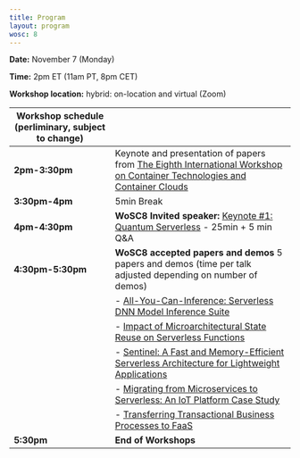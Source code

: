 ```yaml
---
title: Program
layout: program
wosc: 8
---
```


**Date:** November 7 (Monday)

**Time:** 2pm ET (11am PT, 8pm CET)

**Workshop location:** hybrid: on-location and virtual (Zoom)

| Workshop schedule (perliminary, subject to change) | |
| --- | --- |
| **2pm-3:30pm** | Keynote and presentation of papers from [The Eighth International Workshop on Container Technologies and Container Clouds](https://sites.google.com/view/woc22/home#h.mgfzyay4s17u) |
| **3:30pm-4pm** | 5min Break |
| **4pm-4:30pm** | **WoSC8 Invited speaker:** [Keynote #1: Quantum Serverless](./keynotes) - 25min + 5 min Q&A |
| **4:30pm-5:30pm** | **WoSC8 accepted papers and demos** 5 papers and demos (time per talk adjusted depending on number of demos) |
| | - [All-You-Can-Inference: Serverless DNN Model Inference Suite](./papers/p1) |
| | - [Impact of Microarchitectural State Reuse on Serverless Functions](./papers/p2) |
| | - [Sentinel: A Fast and Memory-Efficient Serverless Architecture for Lightweight Applications](./papers/p3) |
| | - [Migrating from Microservices to Serverless: An IoT Platform Case Study](./papers/p4) |
| | - [Transferring Transactional Business Processes to FaaS](./papers/p5) |
| **5:30pm** | **End of Workshops** |

